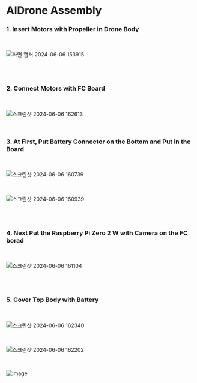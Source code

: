 # AIDrone Assembly

### 1. Insert Motors with Propeller in Drone Body 

<br/>

![화면 캡처 2024-06-06 153915](https://github.com/irbrain/AIDrone/assets/122161666/0b12acce-e264-49c1-9323-b3e1c81d0a19)

<br/><br/>

### 2. Connect Motors with FC Board 

<br/>

![스크린샷 2024-06-06 162613](https://github.com/irbrain/AIDrone/assets/122161666/e0f1e18f-a964-4cb2-bf82-505a2ec6d3e3)

<br/>

### 3. At First,  Put Battery Connector on the Bottom and Put in the Board

<br/>

![스크린샷 2024-06-06 160739](https://github.com/irbrain/AIDrone/assets/122161666/34f3a266-a8f9-4d05-a1c0-3c884c2a455f)

<br/>

![스크린샷 2024-06-06 160939](https://github.com/irbrain/AIDrone/assets/122161666/cff80b9a-cbcd-47d7-acd6-7044d522db76)

<br/><br/>

### 4. Next Put the Raspberry Pi Zero 2 W with Camera on the FC borad

<br/>

![스크린샷 2024-06-06 161104](https://github.com/irbrain/AIDrone/assets/122161666/9fc3047a-3c22-4aa0-9f4c-09ad92976dd3)

<br/><br/>

### 5. Cover Top Body with Battery

<br/>

![스크린샷 2024-06-06 162340](https://github.com/irbrain/AIDrone/assets/122161666/3b6a7763-8778-4e0d-9e11-5b911d69860d)

<br/> 

![스크린샷 2024-06-06 162202](https://github.com/irbrain/AIDrone/assets/122161666/1aa4401d-37b5-4a20-a894-8ec949b2b144)

<br/>

![image](https://github.com/user-attachments/assets/573b88a6-1286-4bd9-8643-2f95d6eabd56)

 









